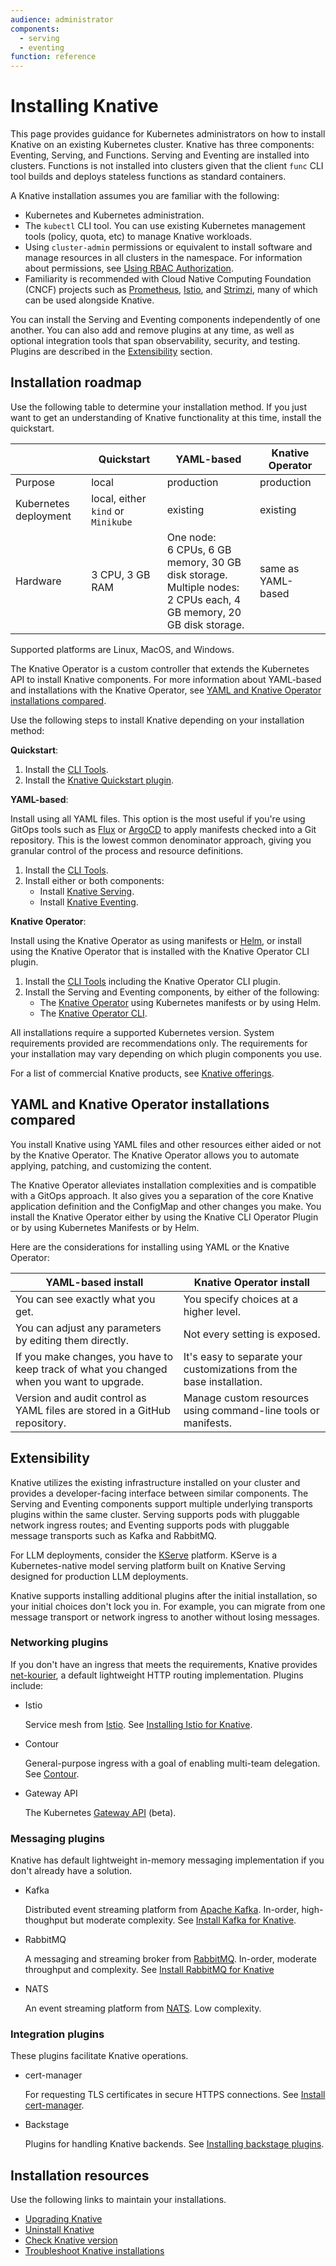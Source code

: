 ```yaml
---
audience: administrator
components:
  - serving
  - eventing
function: reference
---
```


# Installing Knative

This page provides guidance for Kubernetes administrators on how to install Knative on an existing Kubernetes cluster. Knative has three components: Eventing, Serving, and Functions. Serving and Eventing are installed into clusters. Functions is not installed into clusters given that the client `func` CLI tool builds and deploys stateless functions as standard containers.

A Knative installation assumes you are familiar with the following:

- Kubernetes and Kubernetes administration.
- The `kubectl` CLI tool. You can use existing Kubernetes management tools (policy, quota, etc) to manage Knative workloads.
- Using `cluster-admin` permissions or equivalent to install software and manage resources in all clusters in the namespace. For information about permissions, see [Using RBAC Authorization](https://kubernetes.io/docs/reference/access-authn-authz/rbac/AC).
- Familiarity is recommended with Cloud Native Computing Foundation (CNCF) projects such as [Prometheus](https://kubernetes.io/docs/concepts/cluster-administration/system-metrics/), [Istio](https://istio.io), and [Strimzi](https://strimzi.io), many of which can be used alongside Knative.

You can install the Serving and Eventing components independently of one another. You can also add and remove plugins at any time, as well as optional integration tools that span observability, security, and testing. Plugins are described in the [Extensibility](#extensibility) section.

## Installation roadmap

Use the following table to determine your installation method. If you just want to get an understanding of Knative functionality at this time, install the quickstart.

|  | Quickstart | YAML-based | Knative Operator |
| --- | --- | --- | --- |
| Purpose  | local   | production     | production  |
| Kubernetes deployment | local, either `kind` or `Minikube` | existing  | existing  |
| Hardware | 3 CPU, 3 GB RAM | One node:<br>6 CPUs, 6 GB memory, 30 GB disk storage.<br>Multiple nodes:<br>2 CPUs each, 4 GB memory, 20 GB disk storage.   | same as YAML-based |

Supported platforms are Linux, MacOS, and Windows.

The Knative Operator is a custom controller that extends the Kubernetes API to install Knative components. For more information about YAML-based and installations with the Knative Operator, see [YAML and Knative Operator installations compared](#yaml-and-knative-operator-installations-compared).

Use the following steps to install Knative depending on your installation method:

**Quickstart**:

  1. Install the [CLI Tools](../client/install-kn.md).
  1. Install the [Knative Quickstart plugin](../getting-started/quickstart-install.md).

**YAML-based**:

Install using all YAML files. This option is the most useful if you're using GitOps tools such as [Flux](https://fluxcd.io) or [ArgoCD](https://argo-cd.readthedocs.io/en/stable/) to apply manifests checked into a Git repository. This is the lowest common denominator approach, giving you granular control of the process and resource definitions.

  1. Install the [CLI Tools](../client/install-kn.md).
  1. Install either or both components:
       - Install [Knative Serving](yaml-install/serving/install-serving-with-yaml.md).
       - Install [Knative Eventing](yaml-install/eventing/install-eventing-with-yaml.md).

**Knative Operator**:

Install using the Knative Operator as using manifests or [Helm](https://helm.sh), or install using the Knative Operator that is  installed with the Knative Operator CLI plugin.

  1. Install the [CLI Tools](../client/install-kn.md) including the Knative Operator CLI plugin.
  1. Install the Serving and Eventing components, by either of the following:
       - The [Knative Operator](../install/operator/knative-with-operators.md) using Kubernetes manifests or by using Helm.
       - The [Knative Operator CLI](../install/operator/knative-with-operator-cli.md).

All installations require a supported Kubernetes version. System requirements provided are recommendations only. The requirements for your installation may vary depending on which plugin components you use.

For a list of commercial Knative products, see [Knative offerings](../install/knative-offerings.md).

## YAML and Knative Operator installations compared

You install Knative using YAML files and other resources either aided or not by the Knative Operator. The Knative Operator allows you to automate applying, patching, and customizing the content.

The Knative Operator alleviates installation complexities and is compatible with a GitOps approach. It also gives you a separation of the core Knative application definition and the ConfigMap and other changes you make. You install the Knative Operator either by using the Knative CLI Operator Plugin or by using Kubernetes Manifests or by Helm.

Here are the considerations for installing using YAML or the Knative Operator:

| YAML-based install | Knative Operator install|
| --- | --- |
| You can see exactly what you get. | You specify choices at a higher level. |
| You can adjust any parameters by editing them directly. | Not every setting is exposed. |
| If you make changes, you have to keep track of what you changed when you want to upgrade. | It's easy to separate your customizations from the base installation. |
| Version and audit control as YAML files are stored in a GitHub repository.| Manage custom resources using command-line tools or manifests. |

## Extensibility

Knative utilizes the existing infrastructure installed on your cluster and provides a developer-facing interface between similar components. The Serving and Eventing components support multiple underlying transports plugins within the same cluster. Serving supports pods with pluggable network ingress routes; and Eventing supports pods with pluggable message transports such as Kafka and RabbitMQ.

For LLM deployments, consider the [KServe](https://kserve.github.io) platform. KServe is a Kubernetes-native model serving platform built on Knative Serving designed for production LLM deployments.

Knative supports installing additional plugins after the initial installation, so your initial choices don't lock you in. For example, you can migrate from one message transport or network ingress to another without losing messages.

### Networking plugins

If you don't have an ingress that meets the requirements, Knative provides [net-kourier](https://github.com/knative-extensions/net-kourier), a default lightweight HTTP routing implementation. Plugins include:

- Istio

    Service mesh from [Istio](https://istio.io). See [Installing Istio for Knative](../install/installing-istio.md).

- Contour

    General-purpose ingress with a goal of enabling multi-team delegation. See [Contour](https://projectcontour.io/).

- Gateway API

    The Kubernetes [Gateway API](https://kubernetes.io/docs/concepts/services-networking/gateway/) (beta).

### Messaging plugins

Knative has default lightweight in-memory messaging implementation if you don't already have a solution.

- Kafka

    Distributed event streaming platform from [Apache Kafka](https://kafka.apache.org). In-order, high-thoughput but moderate complexity. See [Install Kafka for Knative](../install/eventing/kafka-install.md).

- RabbitMQ

    A messaging and streaming broker from [RabbitMQ](https://www.rabbitmq.com). In-order, moderate throughput and complexity. See [Install RabbitMQ for Knative](../install/eventing/rabbitmq-install.md)

- NATS

    An event streaming platform from [NATS](https://nats.io). Low complexity.

### Integration plugins

These plugins facilitate Knative operations.

- cert-manager

    For requesting TLS certificates in secure HTTPS connections. See [Install cert-manager](../install/installing-cert-manager.md).

- Backstage

    Plugins for handling Knative backends. See [Installing backstage plugins](../install/installing-backstage-plugins.md).

## Installation resources

Use the following links to maintain your installations.

- [Upgrading Knative](../install/upgrade/README.md)
- [Uninstall Knative](../install/uninstall.md)
- [Check Knative version](../install/upgrade/check-install-version.md)
- [Troubleshoot Knative installations](../install/troubleshooting.md)
